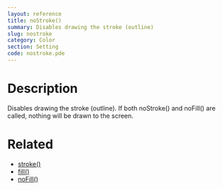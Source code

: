 ```yaml
---
layout: reference
title: noStroke()
summary: Disables drawing the stroke (outline)
slug: nostroke
category: Color
section: Setting
code: nostroke.pde
---
```


# Description

Disables drawing the stroke (outline). If both noStroke() and noFill() are called, nothing will be drawn to the screen.
# Related

- [stroke()](stroke.html)
- [fill()](fill.html)
- [noFill()](nofill.html)
